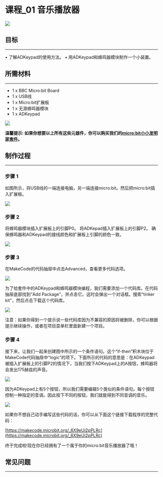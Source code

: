 # 课程_01 音乐播放器

![](./images/cqLH6Bs.jpg)  

## 目标
---

• 了解ADKeypad的使用方法。
• 用ADKeypad和蜂鸣器模块制作一个小装置。


## 所需材料
---

- 1 x BBC Micro:bit Board
- 1 x USB线
- 1 x Micro:bit扩展板
- 1 x 无源蜂鸣器模块
- 1 x ADKeypad

![](./images/5BURByd.jpg)

**温馨提示: 如果你想要以上所有这些元器件，你可以购买我们的[micro:bit小小发明家套件](https://item.taobao.com/item.htm?spm=a230r.7195193.1997079397.9.z3IMPf&id=564707672256&abbucket=5)。**


## 制作过程
---

### 步骤 1  

如图所示，将USB线的一端连接电脑，另一端连接micro:bit。然后把micro:bit插入扩展板。 

![](./images/LZR0LH8.jpg)


### 步骤 2  

将蜂鸣器模块插入扩展板上的引脚P0。
将ADKepad插入扩展板上的引脚P2。
确保蜂鸣器和ADKeypad的接线颜色和扩展板上引脚的颜色一致。 
 
![](./images/9MsaKEF.jpg)


### 步骤 3  

在MakeCode的代码抽屉中点击Advanced，查看更多代码选项。

![](./images/R5lx5Np.jpg)

为了给套件中的ADKeypad和蜂鸣器模块编程，我们需要添加一个代码库。在代码抽屉底部找到“Add Package”，并点击它。这时会弹出一个对话框。搜索“tinker kit"，然后点击下载这个代码库。

![](./images/pduH11r.png)

注意：如果你得到一个提示说一些代码库因为不兼容的原因将被删除，你可以根据提示继续操作，或者在项目菜单栏里面新建一个项目。


### 步骤 4  

接下来，让我们一起来创建图中所示的一个条件语句。这个“if-then”积木块位于MakeCode代码抽屉中“logic”的项下。下面所示的代码的意思是：在ADKeypad被插入扩展板上的引脚P2的情况下，当我们按下ADKeypad上的A按钮，蜂鸣器将会发出175赫兹的声音。

![](./images/Tinker_Kit_case_01_01.png)
 
因为ADKeypad上有5个按钮，所以我们需要编辑5个类似的条件语句。每个按钮控制一种指定的音调。因此按下不同的按钮，我们就能得到不同音调的音乐。

![](./images/Tinker_Kit_case_01_02.png)

如果你不想自己动手编写这些代码的话，你可以从下面这个链接下载程序的完整代码：

[https://makecode.microbit.org/_6X9eUi2pPLRc](https://makecode.microbit.org/_6X9eUi2pPLRc)

终于完成啦!现在你已经拥有了一个属于你的micro:bit音乐播放器了哦！

## 常见问题
---
